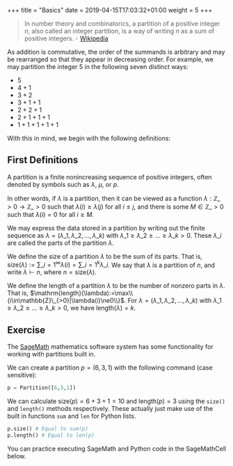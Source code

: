 +++
title = "Basics"
date =  2019-04-15T17:03:32+01:00
weight = 5
+++

> In number theory and combinatorics, a partition of a positive integer $n$, also called an integer partition, is a way of writing $n$ as a sum of positive integers. - [Wikipedia](https://en.wikipedia.org/wiki/Partition_(number_theory))

As addition is commutative, the order of the summands is arbitrary and may be rearranged so that they appear in decreasing order. For example, we may partition the integer $5$ in the following seven distinct ways:

- $5$
- $4 + 1$
- $3 + 2$
- $3 + 1 + 1$
- $2 + 2 + 1$
- $2 + 1 + 1 + 1$
- $1 + 1 + 1 + 1 + 1$

With this in mind, we begin with the following definitions: 

## First Definitions

A partition is a finite nonincreasing sequence of positive integers, often denoted by symbols such as $\lambda$, $\mu$, or $p$. 

In other words, if $\lambda$ is a partition, then it can be viewed as a function $\lambda:\mathbb{Z}\_{>0}\to\mathbb{Z}\_{>0}$ such that $\lambda(i)\ge\lambda(j)$ for all $i\le j$, and there is some $M\in\mathbb{Z}\_{>0}$ such that $\lambda(i)=0$ for all $i\ge M$.

We may express the data stored in a partition by writing out the finite sequence as $\lambda=(\lambda\_{1},\lambda\_{2},\ldots,\lambda\_{k})$ with $\lambda\_{1}\ge\lambda\_{2}\ge\ldots\ge\lambda\_{k}>0$. These $\lambda\_{i}$ are called the parts of the partition $\lambda$.

We define the size of a partition $\lambda$ to be the sum of its parts. That is, $\mathrm{size}(\lambda):=\sum\_{i=1}^{\infty}\lambda(i)=\sum\_{i=1}^{k}\lambda\_{i}$. We say that $\lambda$ is a partition of $n$, and write $\lambda\vdash n$, where $n=\mathrm{size}(\lambda)$.

We define the length of a partition $\lambda$ to be the number of nonzero parts in $\lambda$. That is, $\mathrm{length}(\lambda):=\max\\{i\in\mathbb{Z}\_{>0}|\lambda(i)\ne0\\}$. For $\lambda=(\lambda\_{1},\lambda\_{2},\ldots,\lambda\_{k})$ with $\lambda\_{1}\ge\lambda\_{2}\ge\ldots\ge\lambda\_{k}>0$, we have $\mathrm{length}(\lambda)=k$.

## Exercise

The [SageMath](https://sagemath.org) mathematics software system has some functionality for working with partitions built in. 

We can create a partition $p=(6,3,1)$ with the following command (case sensitive):

```python
p = Partition([6,3,1])
```

We can calculate $\mathrm{size}(p)=6+3+1=10$ and $\mathrm{length}(p)=3$ using the `size()` and `length()` methods respectively. These actually just make use of the built in functions `sum` and `len` for Python lists.

```python
p.size() # Equal to sum(p)
p.length() # Equal to len(p)
```

You can practice executing SageMath and Python code in the SageMathCell below.

<div class="sage">
  <script type="text/x-sage">
p = Partition([6,3,1]) # You can edit this code yourself
print("My partition p = {} has size(p) = {} and length(p) = {}".format(
p, p.size(), p.length()))
print(p.size() == sum(p))
print(p.length() == len(p))
  </script>
</div>

